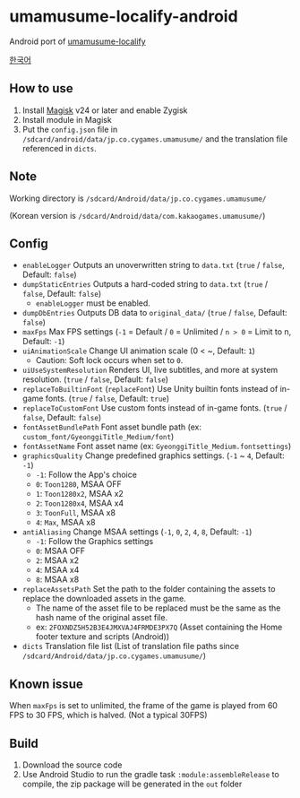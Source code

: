 # umamusume-localify-android
Android port of [umamusume-localify](https://github.com/GEEKiDoS/umamusume-localify)

[한국어](README.ko-KR.md)

## How to use
1. Install [Magisk](https://github.com/topjohnwu/Magisk) v24 or later and enable Zygisk
2. Install module in Magisk
3. Put the `config.json` file in `/sdcard/android/data/jp.co.cygames.umamusume/` and the translation file referenced in `dicts`.

## Note
Working directory is `/sdcard/Android/data/jp.co.cygames.umamusume/` 

(Korean version is `/sdcard/Android/data/com.kakaogames.umamusume/`)

## Config
- `enableLogger` Outputs an unoverwritten string to `data.txt` (`true` / `false`, Default: `false`)
- `dumpStaticEntries` Outputs a hard-coded string to `data.txt` (`true` / `false`, Default: `false`)
  - `enableLogger` must be enabled.
- `dumpDbEntries` Outputs DB data to `original_data/` (`true` / `false`, Default: `false`)
- `maxFps` Max FPS settings (`-1` = Default / `0` = Unlimited / `n > 0` = Limit to n, Default: `-1`)
- `uiAnimationScale` Change UI animation scale (0 < ~, Default: `1`)
  - Caution: Soft lock occurs when set to `0`.
- `uiUseSystemResolution` Renders UI, live subtitles, and more at system resolution. (`true` / `false`, Default: `false`)
- `replaceToBuiltinFont` (`replaceFont`) Use Unity builtin fonts instead of in-game fonts. (`true` / `false`, Default: `true`)
- `replaceToCustomFont` Use custom fonts instead of in-game fonts. (`true` / `false`, Default: `false`)
- `fontAssetBundlePath` Font asset bundle path (ex: `custom_font/GyeonggiTitle_Medium/font`)
- `fontAssetName` Font asset name (ex: `GyeonggiTitle_Medium.fontsettings`)
- `graphicsQuality` Change predefined graphics settings. (`-1` ~ `4`, Default: `-1`)
  - `-1`: Follow the App's choice
  - `0`: `Toon1280`, MSAA OFF
  - `1`: `Toon1280x2`, MSAA x2
  - `2`: `Toon1280x4`, MSAA x4
  - `3`: `ToonFull`, MSAA x8
  - `4`: `Max`, MSAA x8
- `antiAliasing` Change MSAA settings (`-1`, `0`, `2`, `4`, `8`, Default: `-1`)
  - `-1`: Follow the Graphics settings
  - `0`: MSAA OFF
  - `2`: MSAA x2
  - `4`: MSAA x4
  - `8`: MSAA x8
- `replaceAssetsPath` Set the path to the folder containing the assets to replace the downloaded assets in the game.
  - The name of the asset file to be replaced must be the same as the hash name of the original asset file.
  - ex: `2FOXNDZ5H52B3E4JMXVAJ4FRMDE3PX7Q` (Asset containing the Home footer texture and scripts (Android))
- `dicts` Translation file list (List of translation file paths since `/sdcard/Android/data/jp.co.cygames.umamusume/`)

## Known issue
When `maxFps` is set to unlimited, the frame of the game is played from 60 FPS to 30 FPS, which is halved. (Not a typical 30FPS)

## Build
1. Download the source code
2. Use Android Studio to run the gradle task `:module:assembleRelease` to compile, the zip package will be generated in the `out` folder
